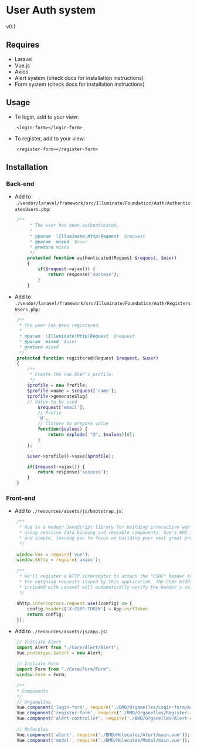 # User Auth system
v0.1

## Requires
- Laravel
- Vue.js
- Axios
- Alert system (check docs for installation instructions)
- Form system (check docs for installation instructions)

## Usage
- To login, add to your view:
```blade
    <login-form></login-form>
```

- To register, add to your view:
```blade
    <register-form></register-form>
```

## Installation
### Back-end
- Add to `./vendor/laravel/framework/src/Illuminate/Foundation/Auth/AuthenticatesUsers.php`:
```php
    /**
         * The user has been authenticated.
         *
         * @param  \Illuminate\Http\Request  $request
         * @param  mixed  $user
         * @return mixed
         */
        protected function authenticated(Request $request, $user)
        {
    	    if($request->ajax()) {
    		    return response('success');
    	    }
        }
```

- Add to `./vendor/laravel/framework/src/Illuminate/Foundation/Auth/RegistersUsers.php`:
```php
    /**
     * The user has been registered.
     *
     * @param  \Illuminate\Http\Request  $request
     * @param  mixed  $user
     * @return mixed
     */
    protected function registered(Request $request, $user)
    {
	    /**
	     * Create the new User's profile.
	     */
	    $profile = new Profile;
	    $profile->name = $request['name'];
	    $profile->generateSlug(
	    // Value to be used
		    $request['email'],
		    // Prefix
		    '@',
		    // Closure to prepare value
		    function($values) {
			    return explode( "@", $values)[0];
		    }
	    );

	    $user->profile()->save($profile);

	    if($request->ajax()) {
		    return response('success');
	    }
    }
```

### Front-end
- Add to `./resources/assets/js/bootstrap.js`:
```javascript
    /**
     * Vue is a modern JavaScript library for building interactive web interfaces
     * using reactive data binding and reusable components. Vue's API is clean
     * and simple, leaving you to focus on building your next great project.
     */
    
    window.Vue = require('vue');
    window.$http = require('axios');
    
    /**
     * We'll register a HTTP interceptor to attach the "CSRF" header to each of
     * the outgoing requests issued by this application. The CSRF middleware
     * included with Laravel will automatically verify the header's value.
     */
    
    $http.interceptors.request.use((config) => {
        config.headers['X-CSRF-TOKEN'] = App.csrfToken
        return config;
    });
```

- Add to `./resources/assets/js/app.js`:
```javascript
    // Initiate Alert
    import Alert from "./Core/Alert/Alert";
    Vue.prototype.$alert = new Alert;
    
    // Initiate Form
    import Form from "./Core/Form/Form";
    window.Form = Form;
    
    /**
    * Components
    */
    // Organelles
    Vue.component('login-form', require('./BMD/Organelles/Login-form/main.vue'));
    Vue.component('register-form', require('./BMD/Organelles/Register-form/main.vue'));
    Vue.component('alert-controller', require('./BMD/Organelles/Alert-controller/main.vue'));
    
    // Molecules
    Vue.component('alert', require('./BMD/Molecules/Alert/main.vue'));
    Vue.component('modal', require('./BMD/Molecules/Modal/main.vue'));
```
